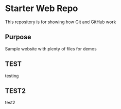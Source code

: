 # Starter Web Repo

This repository is for showing how Git and GitHub work

## Purpose

Sample website with plenty of files for demos

## TEST
testing

## TEST2
test2